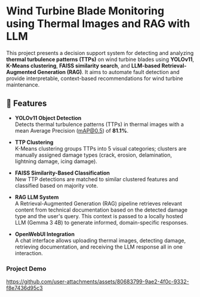 # Wind Turbine Blade Monitoring using Thermal Images and RAG with LLM 
This project presents a decision support system for detecting and analyzing **thermal turbulence patterns (TTPs)** on wind turbine blades using **YOLOv11**, **K-Means clustering**, **FAISS similarity search**, and **LLM-based Retrieval-Augmented Generation (RAG)**. It aims to automate fault detection and provide interpretable, context-based recommendations for wind turbine maintenance.

## 📌 Features

- **YOLOv11 Object Detection**  
  Detects thermal turbulence patterns (TTPs) in thermal images with a mean Average Precision (mAP@0.5) of **81.1%**.

- **TTP Clustering**  
  K-Means clustering groups TTPs into 5 visual categories; clusters are manually assigned damage types (crack, erosion, delamination, lightning damage, icing damage).

- **FAISS Similarity-Based Classification**  
  New TTP detections are matched to similar clustered features and classified based on majority vote.

- **RAG LLM System**  
  A Retrieval-Augmented Generation (RAG) pipeline retrieves relevant content from technical documentation based on the detected damage type and the user's query. This context is passed to a locally hosted LLM (Gemma 3 4B) to generate informed, domain-specific responses.

- **OpenWebUI Integration**  
  A chat interface allows uploading thermal images, detecting damage, retrieving documentation, and receiving the LLM response all in one interaction.

### Project Demo
https://github.com/user-attachments/assets/80683799-9ae2-4f0c-9332-f8e7436d95c3

